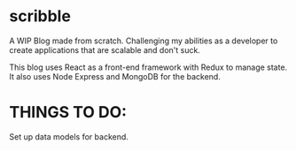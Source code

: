 # scribble

A WIP Blog made from scratch. Challenging my abilities as a developer to create applications that are scalable and don't suck. 

This blog uses React as a front-end framework with Redux to manage state. It also uses Node Express and MongoDB for the backend.


<h1>THINGS TO DO:</h1>

Set up data models for backend.
